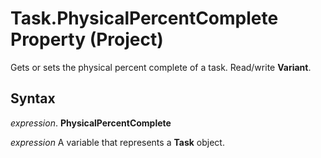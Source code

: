 
# Task.PhysicalPercentComplete Property (Project)

Gets or sets the physical percent complete of a task. Read/write  **Variant**.


## Syntax

 _expression_. **PhysicalPercentComplete**

 _expression_ A variable that represents a **Task** object.


